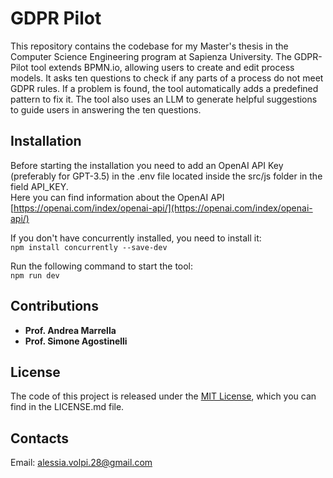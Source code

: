 # GDPR Pilot

This repository contains the codebase for my Master's thesis in the Computer Science Engineering program at Sapienza University. The GDPR-Pilot tool extends BPMN.io, allowing users to create and edit process models. It asks ten questions to check if any parts of a process do not meet GDPR rules. If a problem is found, the tool automatically adds a predefined pattern to fix it. The tool also uses an LLM to generate helpful suggestions to guide users in answering the ten questions.

## Installation

Before starting the installation you need to add an OpenAI API Key (preferably for GPT-3.5) in the .env file located inside the src/js folder in the field API_KEY.  
Here you can find information about the OpenAI API [https://openai.com/index/openai-api/](https://openai.com/index/openai-api/)

If you don't have concurrently installed, you need to install it: <br>
`npm install concurrently --save-dev` <br>

Run the following command to start the tool:<br>
`npm run dev`

## Contributions

- **Prof. Andrea Marrella**
- **Prof. Simone Agostinelli**

## License

The code of this project is released under the [MIT License](./LICENSE.md), which you can find in the LICENSE.md file.

## Contacts

Email: alessia.volpi.28@gmail.com
